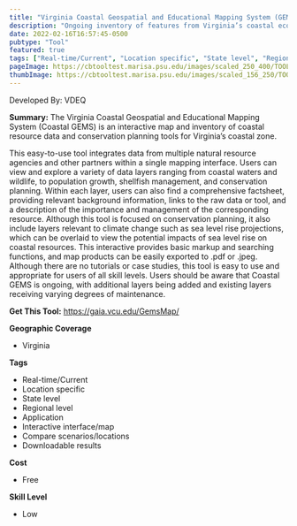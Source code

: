 ```yaml
---
title: "Virginia Coastal Geospatial and Educational Mapping System (GEMS)"
description: "Ongoing inventory of features from Virginia’s coastal ecosystems with each feature accompanied by supporting information "
date: 2022-02-16T16:57:45-0500
pubtype: "Tool"
featured: true
tags: ["Real-time/Current", "Location specific", "State level", "Regional level", "Application", "Interactive interface/map", "Compare scenarios/locations", "Downloadable results"]
pageImage: https://cbtooltest.marisa.psu.edu/images/scaled_250_400/TOOLID_41.0_ScreenCapture-1.png
thumbImage: https://cbtooltest.marisa.psu.edu/images/scaled_156_250/TOOLID_41.0_ScreenCapture-1.png
---
```

Developed By: VDEQ

**Summary:** The Virginia Coastal Geospatial and Educational Mapping System (Coastal GEMS) is an interactive map and inventory of coastal resource data and conservation planning tools for Virginia’s coastal zone. 

This easy-to-use tool integrates data from multiple natural resource agencies and other partners within a single mapping interface. Users can view and explore a variety of data layers ranging from coastal waters and wildlife, to population growth, shellfish management, and conservation planning. Within each layer, users can also find a comprehensive factsheet, providing relevant background information, links to the raw data or tool, and a description of the importance and management of the corresponding resource. Although this tool is focused on conservation planning, it also include layers relevant to climate change such as sea level rise projections, which can be overlaid to view the potential impacts of sea level rise on coastal resources. This interactive provides basic markup and searching functions, and map products can be easily exported to .pdf or .jpeg. Although there are no tutorials or case studies, this tool is easy to use and appropriate for users of all skill levels. Users should be aware that Coastal GEMS is ongoing, with additional layers being added and existing layers receiving varying degrees of maintenance.  

__**Get This Tool:**__ https://gaia.vcu.edu/GemsMap/

__**Geographic Coverage**__
- Virginia

__**Tags**__
-  Real-time/Current
-  Location specific
-  State level
-  Regional level
-  Application
-  Interactive interface/map
-  Compare scenarios/locations
-  Downloadable results

__**Cost**__
- Free

__**Skill Level**__
- Low
